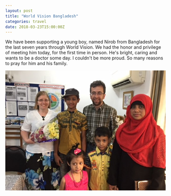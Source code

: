 ```yaml
---
layout: post
title: "World Vision Bangladesh"
categories: travel
date: 2018-03-23T15:00:00Z
---
```


We have been supporting a young boy, named Nirob from Bangladesh for the last seven years through World Vision. We had the honor and privilege of meeting him today, for the first time in person. He's bright, caring and wants to be a doctor some day. I couldn't be more proud. So many reasons to pray for him and his family.

![World Vision Bangladesh](/assets/world-vision-bangladesh.jpg)
